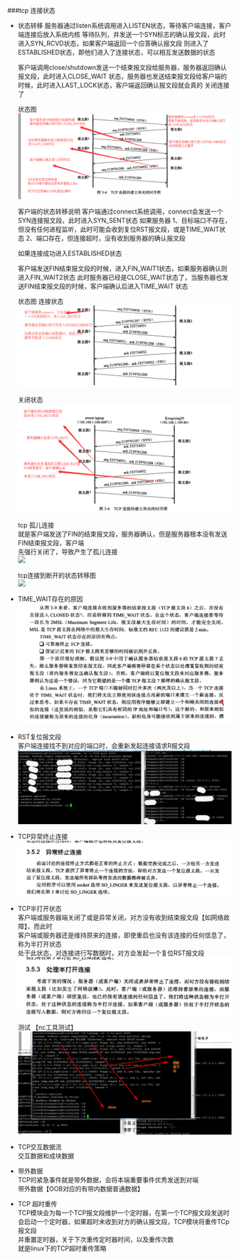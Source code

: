 ###tcp 连接状态
- 状态转移
    服务器通过listen系统调用进入LISTEN状态，等待客户端连接，客户端连接后放入系统内核
    等待队列，并发送一个SYN标志的确认报文段，此时进入SYN_RCVD状态，如果客户端返回一个应答确认报文段
    则进入了ESTABLISHED状态，即他们进入了连接状态，可以相互发送数据的状态

    客户端调用close/shutdown发送一个结束报文段给服务器，服务器返回确认报文段，此时进入CLOSE_WAIT
    状态，服务器也发送结束报文段给客户端的时候，此时进入LAST_LOCK状态，客户端返回确认报文段就会真的
    关闭连接了

    状态图
    ![status](tcp_status.png)


    客户端的状态转移说明
    客户端通过connect系统调用，connect会发送一个SYN连接报文段，此时进入SYN_SENT状态
    如果服务器
    1、目标端口不存在，但没有任何进程监听，此时可能会收到复位RST报文段，或是TIME_WAIT状态
    2、端口存在，但连接超时，没有收到服务器的确认报文段

    如果连接成功进入ESTABLISHED状态

    客户端发送FIN结束报文段的时候，进入FIN_WAIT1状态，如果服务器确认则进入FIN_WAIT2状态
    此时服务器已经是CLOSE_WAIT状态了，当服务器也发送FIN结束报文段的时候，客户端确认后进入TIME_WAIT
    状态

    状态图
    连接状态
    ![](tcp_client_connect.png)

    关闭状态
    ![](tcp_client_close.png)  
    
    tcp 孤儿连接  
    就是客户端发送了FIN的结束报文段，服务器确认，但是服务器根本没有发送FIN结束报文段，客户端  
    先强行关闭了，导致产生了孤儿连接   
    ![](tcp_close2.png)  
    
    tcp连接到断开的状态转移图  
    ![](tcp_connect_close_status.png)  
    
- TIME_WAIT存在的原因   
    ![time_wait](time_wait.png)  
    
- RST复位报文段    
  客户端连接找不到对应的端口时，会重新发起连接请求R报文段    
  ![](tcp_rst.png)
  
- TCP异常终止连接  
    ![](tcp_exception_close.png)    
    
- TCP半打开状态  
    客户端或服务器端关闭了或是异常关闭，对方没有收到结束报文段【如网络故障】，而此时  
    客户端或服务器还是维持原来的连接，即使重启也没有该连接的任何信息了，称为半打开状态  
    处于此状态，对连接进行写数据时，对方会发起一个复位RST报文段  
    ![](tcp_open1.png)  
    
    测试  【nc工具测试】  
    ![nctest](tcp_client_sever.png)  
    
- TCP交互数据流   
    交互数据和成块数据    
      
- 带外数据    
    TCP的紧急事件就是带外数据，会将本端重要事件优秀发送到对端   
    带外数据【OOB对应的有带内数据普通数据】    
    
- TCP 超时重传   
    TCP模块会为每一个TCP报文段维护一个定时器，在第一个TCP报文段发送时  
    会启动一个定时器，如果超时未收到对方的确认报文段，TCP模块将重传TCp报文段  
    并重置定时器，关于下次重传定时器时间，以及重传次数  
    就是linux下的TCP超时重传策略   
    